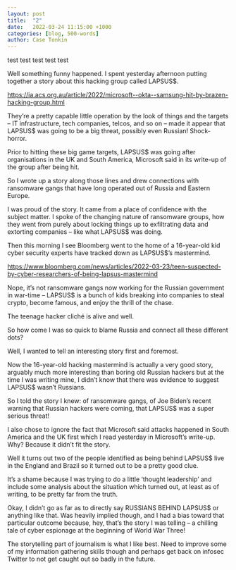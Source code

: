 ```yaml
---
layout: post
title:  "2"
date:   2022-03-24 11:15:00 +1000
categories: [blog, 500-words]
author: Case Tonkin
---
```


test test test test test

Well something funny happened. I spent yesterday afternoon putting together a story about this hacking group called LAPSUS$. 

<a href=https://ia.acs.org.au/article/2022/microsoft--okta--samsung-hit-by-brazen-hacking-group.html>https://ia.acs.org.au/article/2022/microsoft--okta--samsung-hit-by-brazen-hacking-group.html</a>

They’re a pretty capable little operation by the look of things and the targets – IT infrastructure, tech companies, telcos, and so on – made it appear that LAPSUS$ was going to be a big threat, possibly even Russian! Shock-horror.

Prior to hitting these big game targets, LAPSUS$ was going after organisations in the UK and South America, Microsoft said in its write-up of the group after being hit.

So I wrote up a story along those lines and drew connections with ransomware gangs that have long operated out of Russia and Eastern Europe.

I was proud of the story. It came from a place of confidence with the subject matter. I spoke of the changing nature of ransomware groups, how they went from purely about locking things up to exfiltrating data and extorting companies – like what LAPSUS$ was doing.

Then this morning I see Bloomberg went to the home of a 16-year-old kid cyber security experts have tracked down as LAPSUS$’s mastermind.

<a href=https://www.bloomberg.com/news/articles/2022-03-23/teen-suspected-by-cyber-researchers-of-being-lapsus-mastermind>https://www.bloomberg.com/news/articles/2022-03-23/teen-suspected-by-cyber-researchers-of-being-lapsus-mastermind</a>

Nope, it’s not ransomware gangs now working for the Russian government in war-time – LAPSUS$ is a bunch of kids breaking into companies to steal crypto, become famous, and enjoy the thrill of the chase.

The teenage hacker cliché is alive and well.

So how come I was so quick to blame Russia and connect all these different dots? 

Well, I wanted to tell an interesting story first and foremost. 

Now the 16-year-old hacking mastermind is actually a very good story, arguably much more interesting than boring old Russian hackers but at the time I was writing mine, I didn’t know that there was evidence to suggest LAPSUS$ wasn’t Russians.

So I told the story I knew: of ransomware gangs, of Joe Biden’s recent warning that Russian hackers were coming, that LAPSUS$ was a super serious threat!

I also chose to ignore the fact that Microsoft said attacks happened in South America and the UK first which I read yesterday in Microsoft’s write-up. Why? Because it didn’t fit the story.

Well it turns out two of the people identified as being behind LAPSUS$ live in the England and Brazil so it turned out to be a pretty good clue.

It’s a shame because I was trying to do a little ‘thought leadership’ and include some analysis about the situation which turned out, at least as of writing, to be pretty far from the truth.

Okay, I didn’t go as far as to directly say RUSSIANS BEHIND LAPSUS$ or anything like that. Was heavily implied though, and I had a bias toward that particular outcome because, hey, that’s the story I was telling – a chilling tale of cyber espionage at the beginning of World War Three!

The storytelling part of journalism is what I like best. Need to improve some of my information gathering skills though and perhaps get back on infosec Twitter to not get caught out so badly in the future.

